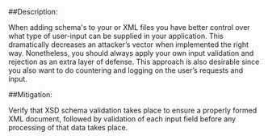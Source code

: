 ##Description:

When adding schema's to your or XML files you have better control over what type of user-input can be supplied in your application. This dramatically decreases an attacker’s vector when implemented the right way. Nonetheless, you should always apply your own input validation and rejection as an extra layer of defense. This approach is also desirable since you also want to do countering and logging on the user’s requests and input.	 

##Mitigation:

Verify that XSD schema validation takes place to ensure a properly formed XML document, followed by validation of each input field before any processing of that data takes place.

